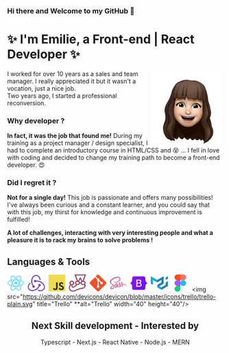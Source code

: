 ### Hi there and Welcome to my GitHub 👋

# ✨ I'm Emilie, a Front-end | React Developer ✨

<img align="right" width="33%" src="./assets/images/emoji.png">

I worked for over 10 years as a sales and team manager. I really appreciated it but it wasn't a vocation, just a nice job.  
Two years ago, I started a professional reconversion.

### Why developer ?

**In fact, it was the job that found me!**
During my training as a project manager / design specialist, I had to complete an introductory course in HTML/CSS and 😵 ... I fell in love with coding and decided to change my training path to become a front-end developer. 😍

### Did I regret it ?

**Not for a single day!**
This job is passionate and offers many possibilities!  
I've always been curious and a constant learner, and you could say that with this job, my thirst for knowledge and continuous improvement is fulfilled!

**A lot of challenges, interacting with very interesting people and what a pleasure it is to rack my brains to solve problems !**

## Languages & Tools  

<img src="https://github.com/devicons/devicon/blob/master/icons/react/react-original.svg" title="React" alt="React" width="40" height="40"/>&nbsp;
<img src="https://github.com/devicons/devicon/blob/master/icons/redux/redux-original.svg" title="Redux" alt="Redux " width="40" height="40"/>&nbsp;
<img src="https://github.com/devicons/devicon/blob/master/icons/javascript/javascript-original.svg" title="JavaScript" alt="JavaScript" width="40" height="40"/>&nbsp;
<img src="https://github.com/devicons/devicon/blob/master/icons/jest/jest-plain.svg" title="Jest" alt="Jest" width="40" height="40"/>&nbsp;
<img src="https://github.com/devicons/devicon/blob/master/icons/git/git-original.svg" title="Git" alt="Git" width="40" height="40"/>&nbsp;
<img src="https://github.com/devicons/devicon/blob/master/icons/sass/sass-original.svg" title="Sass" alt="Sass" width="40" height="40"/>&nbsp;
<img src="https://github.com/devicons/devicon/blob/master/icons/bootstrap/bootstrap-original.svg" title="Bootstrap" alt="Bootstrap" width="40" height="40"/>&nbsp;
<img src="https://github.com/devicons/devicon/blob/master/icons/materialui/materialui-original.svg" title="Material UI" alt="Material UI" width="40" height="40"/>&nbsp;
<img src="https://github.com/devicons/devicon/blob/master/icons/figma/figma-original.svg" title="Figma" alt="Figma" width="40" height="40"/>&nbsp;
<img src="https://github.com/devicons/devicon/blob/master/icons/trello/trello-plain.svg" title="Trello" \*\*alt="Trello" width="40" height="40"/>&nbsp;

<!-- Add recharts + accessibility + API Restful + Adobe XD + Styled Component + Netlify // in multiple lines ?
 -->

<div align="center">
    <h2>Next Skill development - Interested by</h2>
    Typescript - Next.js - React Native - Node.js - MERN 
</div>

<!--
** a ✨ _special_ ✨ repository because its `README.md` (this file) appears on your GitHub profile.

Here are some ideas to get you started:

- 🔭 I’m currently working on ...
- 🌱 I’m currently learning ...
- 👯 I’m looking to collaborate on ...
- 🤔 I’m looking for help with ...
- 💬 Ask me about ...
- 📫 How to reach me: ...
- 😄 Pronouns: ...
- ⚡ Fun fact: ...
-->
